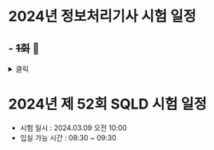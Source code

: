 # 2024년 정보처리기사 시험 일정

## - ~~1회~~ 🔖  

<details>
<summary> 클릭 </summary>
<div markdown="1">
</br>
  
- 필기시험 원서 접수 : ~~01.23 ~ 01.26~~
- 추가 접수 : ~~02.09 오전 10시 ~ 02.10 오후 6시~~
- 필기 시험 : 02.15 ~ 03.07
- 합격 발표 : 03.13
- 실기시험 원서 접수 : 03.26 ~ 03.29
- 실기 시험 : 04.27 ~ 05.12
- 1차 합격발표 : 05.29
- 2차 합격발표 : 06.18

</div>
</details>


# 2024년 제 52회 SQLD 시험 일정

- 시험 일시 : 2024.03.09 오전 10:00
- 입실 가능 시간 : 08:30 ~ 09:30
